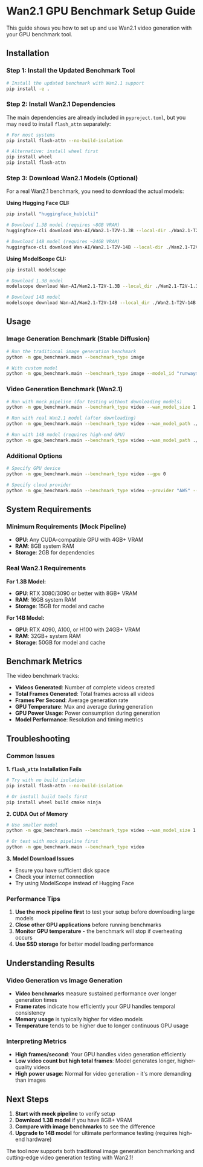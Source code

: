 # Wan2.1 GPU Benchmark Setup Guide

This guide shows you how to set up and use Wan2.1 video generation with your GPU benchmark tool.

## Installation

### Step 1: Install the Updated Benchmark Tool

```bash
# Install the updated benchmark with Wan2.1 support
pip install -e .
```

### Step 2: Install Wan2.1 Dependencies

The main dependencies are already included in `pyproject.toml`, but you may need to install `flash_attn` separately:

```bash
# For most systems
pip install flash-attn --no-build-isolation

# Alternative: install wheel first
pip install wheel
pip install flash-attn
```

### Step 3: Download Wan2.1 Models (Optional)

For a real Wan2.1 benchmark, you need to download the actual models:

**Using Hugging Face CLI:**
```bash
pip install "huggingface_hub[cli]"

# Download 1.3B model (requires ~8GB VRAM)
huggingface-cli download Wan-AI/Wan2.1-T2V-1.3B --local-dir ./Wan2.1-T2V-1.3B

# Download 14B model (requires ~24GB VRAM)  
huggingface-cli download Wan-AI/Wan2.1-T2V-14B --local-dir ./Wan2.1-T2V-14B
```

**Using ModelScope CLI:**
```bash
pip install modelscope

# Download 1.3B model
modelscope download Wan-AI/Wan2.1-T2V-1.3B --local_dir ./Wan2.1-T2V-1.3B

# Download 14B model
modelscope download Wan-AI/Wan2.1-T2V-14B --local_dir ./Wan2.1-T2V-14B
```

## Usage

### Image Generation Benchmark (Stable Diffusion)

```bash
# Run the traditional image generation benchmark
python -m gpu_benchmark.main --benchmark_type image

# With custom model
python -m gpu_benchmark.main --benchmark_type image --model_id "runwayml/stable-diffusion-v1-5"
```

### Video Generation Benchmark (Wan2.1)

```bash
# Run with mock pipeline (for testing without downloading models)
python -m gpu_benchmark.main --benchmark_type video --wan_model_size 1.3B

# Run with real Wan2.1 model (after downloading)
python -m gpu_benchmark.main --benchmark_type video --wan_model_path ./Wan2.1-T2V-1.3B --wan_model_size 1.3B

# Run with 14B model (requires high-end GPU)
python -m gpu_benchmark.main --benchmark_type video --wan_model_path ./Wan2.1-T2V-14B --wan_model_size 14B
```

### Additional Options

```bash
# Specify GPU device
python -m gpu_benchmark.main --benchmark_type video --gpu 0

# Specify cloud provider
python -m gpu_benchmark.main --benchmark_type video --provider "AWS" --wan_model_size 1.3B
```

## System Requirements

### Minimum Requirements (Mock Pipeline)
- **GPU**: Any CUDA-compatible GPU with 4GB+ VRAM
- **RAM**: 8GB system RAM
- **Storage**: 2GB for dependencies

### Real Wan2.1 Requirements

**For 1.3B Model:**
- **GPU**: RTX 3080/3090 or better with 8GB+ VRAM
- **RAM**: 16GB system RAM  
- **Storage**: 15GB for model and cache

**For 14B Model:**
- **GPU**: RTX 4090, A100, or H100 with 24GB+ VRAM
- **RAM**: 32GB+ system RAM
- **Storage**: 50GB for model and cache

## Benchmark Metrics

The video benchmark tracks:

- **Videos Generated**: Number of complete videos created
- **Total Frames Generated**: Total frames across all videos
- **Frames Per Second**: Average generation rate
- **GPU Temperature**: Max and average during generation
- **GPU Power Usage**: Power consumption during generation
- **Model Performance**: Resolution and timing metrics

## Troubleshooting

### Common Issues

**1. `flash_attn` Installation Fails**
```bash
# Try with no build isolation
pip install flash-attn --no-build-isolation

# Or install build tools first
pip install wheel build cmake ninja
```

**2. CUDA Out of Memory**
```bash
# Use smaller model
python -m gpu_benchmark.main --benchmark_type video --wan_model_size 1.3B

# Or test with mock pipeline first
python -m gpu_benchmark.main --benchmark_type video
```

**3. Model Download Issues**
- Ensure you have sufficient disk space
- Check your internet connection
- Try using ModelScope instead of Hugging Face

### Performance Tips

1. **Use the mock pipeline first** to test your setup before downloading large models
2. **Close other GPU applications** before running benchmarks
3. **Monitor GPU temperature** - the benchmark will stop if overheating occurs
4. **Use SSD storage** for better model loading performance

## Understanding Results

### Video Generation vs Image Generation

- **Video benchmarks** measure sustained performance over longer generation times
- **Frame rates** indicate how efficiently your GPU handles temporal consistency
- **Memory usage** is typically higher for video models
- **Temperature** tends to be higher due to longer continuous GPU usage

### Interpreting Metrics

- **High frames/second**: Your GPU handles video generation efficiently  
- **Low video count but high total frames**: Model generates longer, higher-quality videos
- **High power usage**: Normal for video generation - it's more demanding than images

## Next Steps

1. **Start with mock pipeline** to verify setup
2. **Download 1.3B model** if you have 8GB+ VRAM
3. **Compare with image benchmarks** to see the difference
4. **Upgrade to 14B model** for ultimate performance testing (requires high-end hardware)

The tool now supports both traditional image generation benchmarking and cutting-edge video generation testing with Wan2.1! 